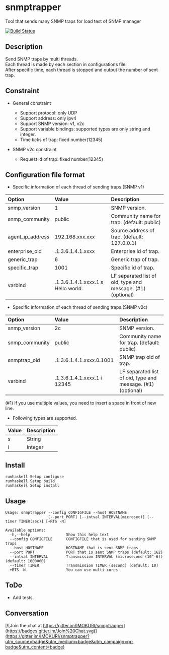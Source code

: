 # snmptrapper

Tool that sends many SNMP traps for load test of SNMP manager  

[![Build Status](https://travis-ci.org/IMOKURI/snmptrapper.svg?branch=master)](https://travis-ci.org/IMOKURI/snmptrapper)  


## Description

Send SNMP traps by multi threads.  
Each thread is made by each section in configurations file.  
After specific time, each thread is stopped and output the number of sent trap.  


## Constraint

* General constraint
    + Support protocol: only UDP
    + Support address: only ipv4
    + Support SNMP version: v1, v2c
    + Support variable bindings: supported types are only string and integer.
    + Time ticks of trap: fixed number(12345)

* SNMP v2c constraint
    + Request id of trap: fixed number(12345)


## Configuration file format

* Specific information of each thread of sending traps.(SNMP v1)

|Option            |Value                              |Description                                                 |
|:-----------------|:----------------------------------|:-----------------------------------------------------------|
|snmp_version      |1                                  |SNMP version.                                               |
|snmp_community    |public                             |Community name for trap. (default: public)                  |
|agent_ip_address  |192.168.xxx.xxx                    |Source address of trap. (default: 127.0.0.1)                |
|enterprise_oid    |.1.3.6.1.4.1.xxxx                  |Enterprise id of trap.                                      |
|generic_trap      |6                                  |Generic trap of trap.                                       |
|specific_trap     |1001                               |Specific id of trap.                                        |
|varbind           |.1.3.6.1.4.1.xxxx.1 s Hello world. |LF separated list of oid, type and message. (#1) (optional) |


* Specific information of each thread of sending traps.(SNMP v2c)

|Option            |Value                       |Description                                                 |
|:-----------------|:---------------------------|:-----------------------------------------------------------|
|snmp_version      |2c                          |SNMP version.                                               |
|snmp_community    |public                      |Community name for trap. (default: public)                  |
|snmptrap_oid      |.1.3.6.1.4.1.xxxx.0.1001    |SNMP trap oid of trap.                                      |
|varbind           |.1.3.6.1.4.1.xxxx.1 i 12345 |LF separated list of oid, type and message. (#1) (optional) |

(#1) If you use multiple values, you need to insert a space in front of new line.  

* Following types are supported.

|Value  |Description    |
|:------|:--------------|
|s      |String         |
|i      |Integer        |


## Install

`runhaskell Setup configure`  
`runhaskell Setup build`  
`runhaskell Setup install`  


## Usage

```
Usage: snmptrapper --config CONFIGFILE --host HOSTNAME
                   [--port PORT] [--intval INTERVAL(microsec)] [--timer TIMER(sec)] [+RTS -N]

Available options:
  -h,--help                Show this help text
  --config CONFIGFILE      CONFIGFILE that is used for sending SNMP traps
  --host HOSTNAME          HOSTNAME that is sent SNMP traps
  --port PORT              PORT that is sent SNMP traps (default: 162)
  --intval INTERVAL        Transmission INTERVAL (microsecond (10^-6)) (default: 1000000)
  --timer TIMER            Transmission TIMER (second) (default: 10)
  +RTS -N                  You can use multi cores
```


## ToDo

* Add tests.


## Conversation

[![Join the chat at https://gitter.im/IMOKURI/snmptrapper](https://badges.gitter.im/Join%20Chat.svg)](https://gitter.im/IMOKURI/snmptrapper?utm_source=badge&utm_medium=badge&utm_campaign=pr-badge&utm_content=badge)  

